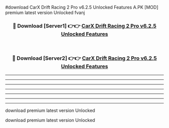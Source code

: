 #download CarX Drift Racing 2 Pro v6.2.5 Unlocked Features A.PK [MOD] premium latest version Unlocked fvanj 



<div align="center">
<h3>🔴 Download [Server1] 👉👉 <a href="https://download1apk.web.app/">CarX Drift Racing 2 Pro v6.2.5 Unlocked Features</a></h3><br>

<h3>🔴 Download [Server2] 👉👉 <a href="https://download1apk.web.app/">CarX Drift Racing 2 Pro v6.2.5 Unlocked Features</a></h3>
</div>





----------------------------------------------------------

----------------------------------------------------------

----------------------------------------------------------

----------------------------------------------------------

----------------------------------------------------------

----------------------------------------------------------

----------------------------------------------------------

download premium latest version Unlocked

download premium latest version Unlocked
